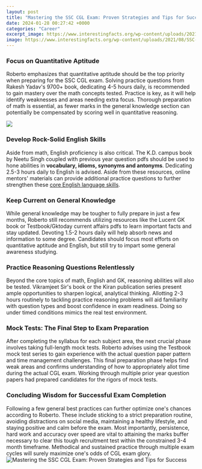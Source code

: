 ```yaml
---
layout: post
title: "Mastering the SSC CGL Exam: Proven Strategies and Tips for Success"
date: 2024-01-28 00:27:42 +0000
categories: "Career"
excerpt_image: https://www.interestingfacts.org/wp-content/uploads/2021/08/SSC-CGL-Preparation-Strategy.jpg
image: https://www.interestingfacts.org/wp-content/uploads/2021/08/SSC-CGL-Preparation-Strategy.jpg
---
```


### Focus on Quantitative Aptitude 
Roberto emphasizes that quantitative aptitude should be the top priority when preparing for the SSC CGL exam. Solving practice questions from Rakesh Yadav's 9700+ book, dedicating 4-5 hours daily, is recommended to gain mastery over the math concepts tested. Practice is key, as it will help identify weaknesses and areas needing extra focus. Thorough preparation of math is essential, as fewer marks in the general knowledge section can potentially be compensated by scoring well in quantitative reasoning. 

![](https://proexamtips.com/wp-content/uploads/2022/12/SSC-CGL-Preparation.jpg)
### Develop Rock-Solid English Skills
Aside from math, English proficiency is also critical. The K.D. campus book by Neetu Singh coupled with previous year question pdfs should be used to hone abilities in **vocabulary, idioms, synonyms and antonyms**. Dedicating 2.5-3 hours daily to English is advised. Aside from these resources, online mentors' materials can provide additional practice questions to further strengthen these [core English language skills](https://store.fi.io.vn/xmas-holiday-party-this-is-my-bernard-dog-christmas-pajama-2).
### Keep Current on General Knowledge 
While general knowledge may be tougher to fully prepare in just a few months, Roberto still recommends utilizing resources like the Lucent GK book or Testbook/Gktoday current affairs pdfs to learn important facts and stay updated. Devoting 1.5-2 hours daily will help absorb news and information to some degree. Candidates should focus most efforts on quantitative aptitude and English, but still try to impart some general awareness studying.
### Practice Reasoning Questions Relentlessly
Beyond the core topics of math, English and GK, reasoning abilities will also be tested. Vikramjeet Sir's book or the Kiran publication series present ample opportunities to sharpen logical, analytical thinking. Allotting 2-3 hours routinely to tackling practice reasoning problems will aid familiarity with question types and boost confidence in exam readiness. Doing so under timed conditions mimics the real test environment.
### Mock Tests: The Final Step to Exam Preparation 
After completing the syllabus for each subject area, the next crucial phase involves taking full-length mock tests. Roberto advises using the Testbook mock test series to gain experience with the actual question paper pattern and time management challenges. This final preparation phase helps find weak areas and confirms understanding of how to appropriately allot time during the actual CGL exam. Working through multiple prior year question papers had prepared candidates for the rigors of mock tests.
### Concluding Wisdom for Successful Exam Completion
Following a few general best practices can further optimize one's chances according to Roberto. These include sticking to a strict preparation routine, avoiding distractions on social media, maintaining a healthy lifestyle, and staying positive and calm before the exam. Most importantly, persistence, hard work and accuracy over speed are vital to attaining the marks buffer necessary to clear this tough recruitment test within the constrained 3-4 month timeframe. Methodical and sustained practice through multiple exam cycles will surely maximize one's odds of CGL exam glory.
![Mastering the SSC CGL Exam: Proven Strategies and Tips for Success](https://www.interestingfacts.org/wp-content/uploads/2021/08/SSC-CGL-Preparation-Strategy.jpg)